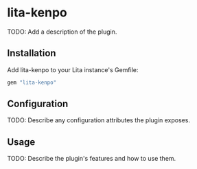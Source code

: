 # lita-kenpo

TODO: Add a description of the plugin.

## Installation

Add lita-kenpo to your Lita instance's Gemfile:

``` ruby
gem "lita-kenpo"
```

## Configuration

TODO: Describe any configuration attributes the plugin exposes.

## Usage

TODO: Describe the plugin's features and how to use them.

